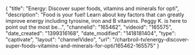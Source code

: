 {
    "title": "Energy: Discover super foods, vitamins and minerals for opti",
    "description": "Food is your fuel! Learn about key factors that can greatly improve energy including tyrosine, iron and B vitamins. Peggy K. is here to point out the most be...",
    "channelid": "165462",
    "videoid": "165575",
    "date_created": "1399316168",
    "date_modified": "1418181404",
    "type": "captivate",
    "layout": "channelVideo",
    "url": "\/charbroil-tv\/energy-discover-super-foods-vitamins-and-minerals-for-opti\/165462-165575"
}